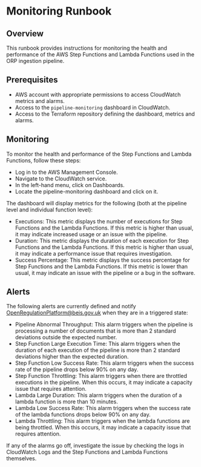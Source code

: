 # Monitoring Runbook
## Overview

This runbook provides instructions for monitoring the health and performance of the AWS Step Functions and Lambda Functions used in the ORP ingestion pipeline.

## Prerequisites

- AWS account with appropriate permissions to access CloudWatch metrics and alarms.
- Access to the `pipeline-monitoring` dashboard in CloudWatch.
- Access to the Terraform repository defining the dashboard, metrics and alarms.

## Monitoring

To monitor the health and performance of the Step Functions and Lambda Functions, follow these steps:
- Log in to the AWS Management Console.
- Navigate to the CloudWatch service. 
- In the left-hand menu, click on Dashboards. 
- Locate the pipeline-monitoring dashboard and click on it.

The dashboard will display metrics for the following (both at the pipeline level and individual function level):
- Executions: This metric displays the number of executions for Step Functions and the Lambda Functions. If this metric is higher than usual, it may indicate increased usage or an issue with the pipeline.
- Duration: This metric displays the duration of each execution for Step Functions and the Lambda Functions. If this metric is higher than usual, it may indicate a performance issue that requires investigation.
- Success Percentage: This metric displays the success percentage for Step Functions and the Lambda Functions. If this metric is lower than usual, it may indicate an issue with the pipeline or a bug in the software.

## Alerts

The following alerts are currently defined and notify OpenRegulationPlatform@beis.gov.uk when they are in a triggered state:

- Pipeline Abnormal Throughput: This alarm triggers when the pipeline is processing a number of documents that is more than 2 standard deviations outside the expected number.
- Step Function Large Execution Time: This alarm triggers when the duration of each execution of the pipeline is more than 2 standard deviations higher than the expected duration.
- Step Function Low Success Rate: This alarm triggers when the success rate of the pipeline drops below 90% on any day. 
- Step Function Throttling: This alarm triggers when there are throttled executions in the pipeline. When this occurs, it may indicate a capacity issue that requires attention.
- Lambda Large Duration: This alarm triggers when the duration of a lambda function is more than 10 minutes. 
- Lambda Low Success Rate: This alarm triggers when the success rate of the lambda functions drops below 90% on any day. 
- Lambda Throttling: This alarm triggers when the lambda functions are being throttled. When this occurs, it may indicate a capacity issue that requires attention.

If any of the alarms go off, investigate the issue by checking the logs in CloudWatch Logs and the Step Functions and Lambda Functions themselves.